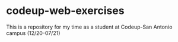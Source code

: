 # codeup-web-exercises
This is a repository for my time as a student at Codeup-San Antonio campus (12/20-07/21)

